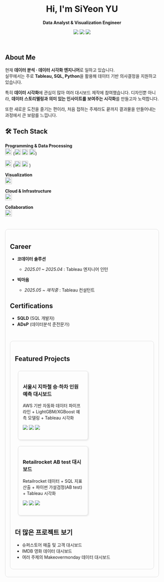 <div align="center">

# Hi, I'm **SiYeon YU**  
**Data Analyst & Visualization Engineer**

<p align="center">
  <a href="https://whitenut200.github.io/"><img src="https://img.shields.io/badge/GitHub_Blog-181717?logo=github&logoColor=white" /></a>
  <a href="https://public.tableau.com/app/profile/yu.siyeon/vizzes"><img src="https://img.shields.io/badge/Tableau-Public-E97627?logo=tableau&logoColor=white" /></a>
  <a href="mailto:dtbldus34@gmail.com"><img src="https://img.shields.io/badge/Email-Contact-red?logo=gmail&logoColor=white" /></a>
</p>
</div>

<br> <!-- 한 줄 공백 -->

## About Me

현재 **데이터 분석 · 데이터 시각화 엔지니어**로 일하고 있습니다.  
실무에서는 주로 **Tableau, SQL, Python**을 활용해 데이터 기반 의사결정을 지원하고 있습니다.  

특히 **데이터 시각화**에 관심이 많아 여러 대시보드 제작에 참여했습니다. 
디자인뿐 아니라, **데이터 스토리텔링과 의미 있는 인사이트를 보여주는 시각화**를 만들고자 노력합니다.  

또한 새로운 도전을 즐기는 편이라, 처음 접하는 주제라도 끝까지 결과물을 만들어내는 과정에서 큰 보람를 느낍니다.

## 🛠️ Tech Stack

**Programming & Data Processing**  
<img src="https://img.shields.io/badge/Python-3776AB?style=flat&logo=python&logoColor=white" height="22"/> (<img src="https://img.shields.io/badge/Pandas-150458?style=flat&logo=pandas&logoColor=white" height="20"/>  <img src="https://img.shields.io/badge/NumPy-013243?style=flat&logo=numpy&logoColor=white" height="20"/>  <img src="https://img.shields.io/badge/SQLAlchemy-d71f00?style=flat&logo=sqlalchemy&logoColor=white" height="20"/>) 

<img src="https://img.shields.io/badge/SQL-4479A1?style=flat&logo=SQL&logoColor=white" height="22"/> (<img src="https://img.shields.io/badge/MySQL-4479A1?style=flat&logo=mysql&logoColor=white" height="20"/> <img src="https://img.shields.io/badge/PostgreSQL-336791?style=flat&logo=postgresql&logoColor=white" height="20"/> )

**Visualization**  
<img src="https://img.shields.io/badge/Tableau-E97627?style=flat&logo=tableau&logoColor=white" height="22"/>   

**Cloud & Infrastructure**  
<img src="https://img.shields.io/badge/AWS-232F3E?style=flat&logo=amazon-aws&logoColor=white" height="22"/>  

**Collaboration**  
<img src="https://img.shields.io/badge/Notion-000000?style=flat&logo=notion&logoColor=white" height="22"/> 

</div>



<br>
<div style="border:1px solid #ddd; border-radius:10px; padding:15px; margin:10px 0;">

## Career
- **코데이터 솔루션**  
  - *2025.01 ~ 2025.04* : Tableau 엔지니어 인턴  

- **빅마음**  
  - *2025.05 ~ 재직중* : Tableau 컨설턴트  

## Certifications
- **SQLD** (SQL 개발자)  
- **ADsP** (데이터분석 준전문가)
  
<br> <!-- 한 줄 공백 -->

<div style="border:1px solid #ddd; border-radius:10px; padding:15px; margin:10px 0;">
  
## Featured Projects
<div style="display:inline-block; width:45%; margin:10px; vertical-align:top; border:1px solid #ddd; border-radius:8px; padding:15px; box-shadow: 2px 2px 5px rgba(0,0,0,0.1);">
  <h3>서울시 지하철 승·하차 인원 예측 대시보드</h3>
  <p>AWS 기반 자동화 데이터 파이프라인 + LightGBM/XGBoost 예측 모델링 + Tableau 시각화</p>
  <p>
    <a href="https://github.com/Whitenut200/Subway-Ridership-Prediction-Analysis"><img src="https://img.shields.io/badge/GitHub-Repo-181717?logo=github&logoColor=white" /></a>
    <a href="https://whitenut200.github.io/prodject/subway/%EC%A7%80%ED%95%98%EC%B2%A0-%EC%8A%B9%ED%95%98%EC%B0%A8%EC%88%98-%EB%8C%80%EC%8B%9C%EB%B3%B4%EB%93%9C%EC%84%A4%EA%B3%84/"><img src="https://img.shields.io/badge/Blog-Post-0A66C2?logo=githubpages&logoColor=white" /></a>
    <a href="https://public.tableau.com/views/_17548941338250/sheet0"><img src="https://img.shields.io/badge/Tableau-Dashboard-E97627?logo=tableau&logoColor=white" /></a>
  </p>
</div>

<div style="display:inline-block; width:45%; margin:10px; vertical-align:top; border:1px solid #ddd; border-radius:8px; padding:15px; box-shadow: 2px 2px 5px rgba(0,0,0,0.1);">
  <h3>Retailrocket AB test 대시보드</h3>
  <p>Retailrocket 데이터 + SQL 지표 산출 + 파이썬 가설검정(AB test) + Tableau 시각화</p>
  <p>
   <a href="https://github.com/Whitenut200/Retail-Rocket-ecommerce-ABtest"><img src="https://img.shields.io/badge/GitHub-Repo-181717?logo=github&logoColor=white" /></a>
    <a href="https://whitenut200.github.io/prodject/retail%20rocket/RetailRocketABtest-%ED%94%84%EB%A1%9C%EC%A0%9D%ED%8A%B8%EA%B0%9C%EC%9A%94/"><img src="https://img.shields.io/badge/Blog-Post-0A66C2?logo=githubpages&logoColor=white" /></a>
    <a href="https://public.tableau.com/views/ABtestwithRetailRocketdata/CVR?:language=ko-KR&:sid=&:redirect=auth&:display_count=n&:origin=viz_share_link"><img src="https://img.shields.io/badge/Tableau-Dashboard-E97627?logo=tableau&logoColor=white" /></a>
  </p>
</div>

## 더 많은 프로젝트 보기
- 슈퍼스토어 매출 및 고객 대시보드  
- IMDB 영화 데이터 대시보드
- 여러 주제의 Makeovermonday 데이터 대시보드
</details>

